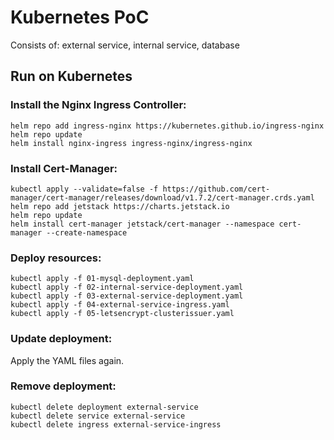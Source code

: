 # Kubernetes PoC

Consists of: external service, internal service, database

## Run on Kubernetes

### Install the Nginx Ingress Controller:

```shell
helm repo add ingress-nginx https://kubernetes.github.io/ingress-nginx
helm repo update
helm install nginx-ingress ingress-nginx/ingress-nginx
```

### Install Cert-Manager:

```shell
kubectl apply --validate=false -f https://github.com/cert-manager/cert-manager/releases/download/v1.7.2/cert-manager.crds.yaml
helm repo add jetstack https://charts.jetstack.io
helm repo update
helm install cert-manager jetstack/cert-manager --namespace cert-manager --create-namespace
```

### Deploy resources:

```shell
kubectl apply -f 01-mysql-deployment.yaml
kubectl apply -f 02-internal-service-deployment.yaml
kubectl apply -f 03-external-service-deployment.yaml
kubectl apply -f 04-external-service-ingress.yaml
kubectl apply -f 05-letsencrypt-clusterissuer.yaml
```

### Update deployment:

Apply the YAML files again.

### Remove deployment:

```shell
kubectl delete deployment external-service
kubectl delete service external-service
kubectl delete ingress external-service-ingress
```
